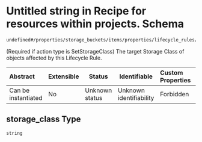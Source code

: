 # Untitled string in Recipe for resources within projects. Schema

```txt
undefined#/properties/storage_buckets/items/properties/lifecycle_rules/items/properties/action/properties/storage_class
```

(Required if action type is SetStorageClass) The target Storage Class of objects affected by this Lifecycle Rule.


| Abstract            | Extensible | Status         | Identifiable            | Custom Properties | Additional Properties | Access Restrictions | Defined In                                                              |
| :------------------ | ---------- | -------------- | ----------------------- | :---------------- | --------------------- | ------------------- | ----------------------------------------------------------------------- |
| Can be instantiated | No         | Unknown status | Unknown identifiability | Forbidden         | Allowed               | none                | [resources.schema.json\*](resources.schema.json "open original schema") |

## storage_class Type

`string`

